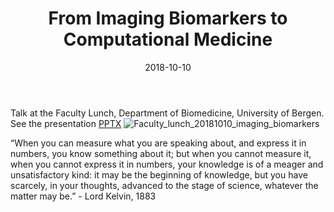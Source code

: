 ﻿---layout: posttitle: From Imaging Biomarkers to Computational Medicinedate: 2018-10-10comments: truetags: imaging biomarkers, machine learning, computational medicine, MMIV---Talk at the Faculty Lunch, Department of Biomedicine, University of Bergen. See the presentation [PPTX](https://drive.google.com/file/d/1dN33zC8E6aFWpngA9JCaWdkT__KU2ZDY/view?usp=sharing) ![Faculty_lunch_20181010_imaging_biomarkers](http://arvidl.github.io/images/2018-10-10-faculty-lunch-imaging-biomarkers.png "Faculty Lunch 2018-10-10 - From Imaging Biomarkers to Computational Medicine")“When you can measure what you are speaking about, and express it in numbers, you know something about it; but when you cannot measure it, when you cannot express it in numbers, your knowledge is of a meager and unsatisfactory kind: it may be the beginning of knowledge, but you have scarcely, in your thoughts, advanced to the stage of science, whatever the matter may be.” - Lord Kelvin, 1883